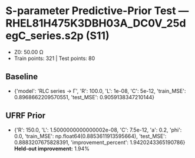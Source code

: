 # S-parameter Predictive-Prior Test — RHEL81H475K3DBH03A_DC0V_25degC_series.s2p (S11)
- Z0: 50.00 Ω
- Train points: 321  |  Test points: 80

## Baseline
- {'model': 'RLC series -> Γ', 'R': 100.0, 'L': 1e-08, 'C': 5e-12, 'train_MSE': 0.8968662209570551, 'test_MSE': 0.9059138347210144}

## UFRF Prior
- {'R': 150.0, 'L': 1.5000000000000002e-08, 'C': 7.5e-12, 'a': 0.2, 'phi': 0.0, 'train_MSE': np.float64(0.8853611913595664), 'test_MSE': 0.8883207675828391, 'improvement_percent': 1.9420243365190786}
**Held-out improvement:** 1.94%
